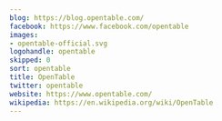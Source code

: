 ```yaml
---
blog: https://blog.opentable.com/
facebook: https://www.facebook.com/opentable
images:
- opentable-official.svg
logohandle: opentable
skipped: 0
sort: opentable
title: OpenTable
twitter: opentable
website: https://www.opentable.com/
wikipedia: https://en.wikipedia.org/wiki/OpenTable
---
```

